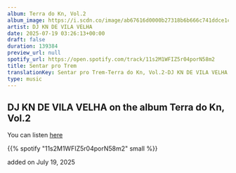 ```yaml
---
album: Terra do Kn, Vol.2
album_image: https://i.scdn.co/image/ab67616d0000b27318b6b666c741ddce1c2ba38e
artist: DJ KN DE VILA VELHA
date: 2025-07-19 03:26:13+00:00
draft: false
duration: 139384
preview_url: null
spotify_url: https://open.spotify.com/track/11s2M1WFIZ5r04porN58m2
title: Sentar pro Trem
translationKey: Sentar pro Trem-Terra do Kn, Vol.2-DJ KN DE VILA VELHA
type: music
---
```



## DJ KN DE VILA VELHA on the album Terra do Kn, Vol.2

You can listen [here](https://open.spotify.com/track/11s2M1WFIZ5r04porN58m2)

{{% spotify "11s2M1WFIZ5r04porN58m2" small %}}

added on July 19, 2025